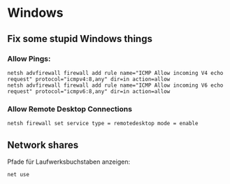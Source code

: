# Windows

## Fix some stupid Windows things

### Allow Pings:

```
netsh advfirewall firewall add rule name="ICMP Allow incoming V4 echo request" protocol="icmpv4:8,any" dir=in action=allow
netsh advfirewall firewall add rule name="ICMP Allow incoming V6 echo request" protocol="icmpv6:8,any" dir=in action=allow
```

### Allow Remote Desktop Connections

```
netsh firewall set service type = remotedesktop mode = enable
```

## Network shares

Pfade für Laufwerksbuchstaben anzeigen:

```
net use
```
